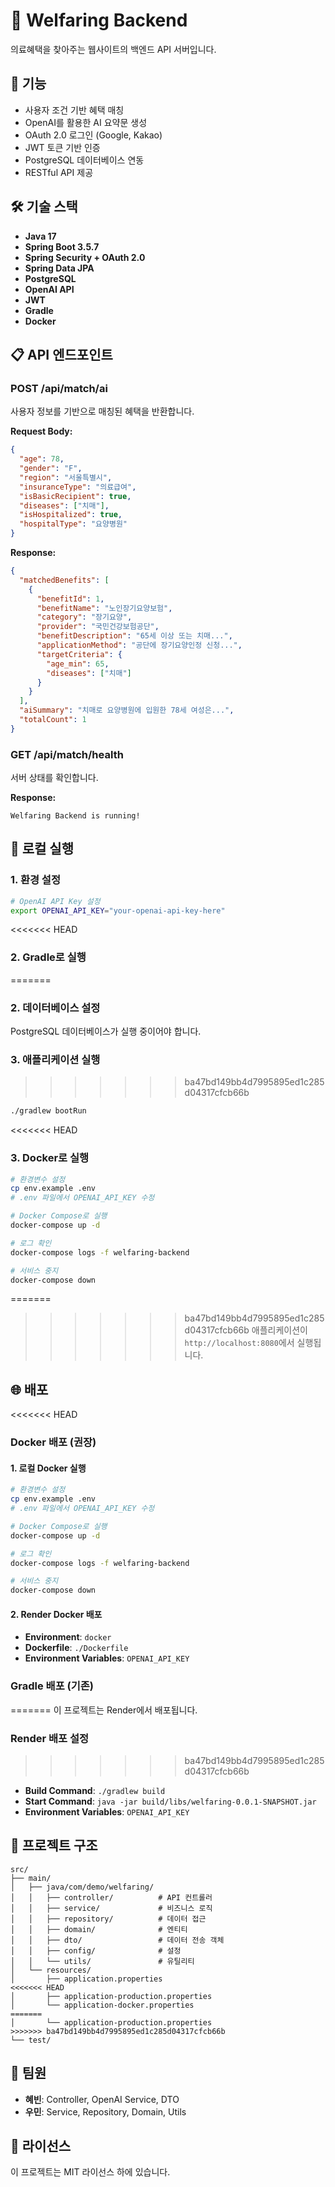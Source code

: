 # 🏥 Welfaring Backend

의료혜택을 찾아주는 웹사이트의 백엔드 API 서버입니다.

## 🚀 기능

- 사용자 조건 기반 혜택 매칭
- OpenAI를 활용한 AI 요약문 생성
- OAuth 2.0 로그인 (Google, Kakao)
- JWT 토큰 기반 인증
- PostgreSQL 데이터베이스 연동
- RESTful API 제공

## 🛠️ 기술 스택

- **Java 17**
- **Spring Boot 3.5.7**
- **Spring Security + OAuth 2.0**
- **Spring Data JPA**
- **PostgreSQL**
- **OpenAI API**
- **JWT**
- **Gradle**
- **Docker**

## 📋 API 엔드포인트

### POST /api/match/ai
사용자 정보를 기반으로 매칭된 혜택을 반환합니다.

**Request Body:**
```json
{
  "age": 78,
  "gender": "F",
  "region": "서울특별시",
  "insuranceType": "의료급여",
  "isBasicRecipient": true,
  "diseases": ["치매"],
  "isHospitalized": true,
  "hospitalType": "요양병원"
}
```

**Response:**
```json
{
  "matchedBenefits": [
    {
      "benefitId": 1,
      "benefitName": "노인장기요양보험",
      "category": "장기요양",
      "provider": "국민건강보험공단",
      "benefitDescription": "65세 이상 또는 치매...",
      "applicationMethod": "공단에 장기요양인정 신청...",
      "targetCriteria": {
        "age_min": 65,
        "diseases": ["치매"]
      }
    }
  ],
  "aiSummary": "치매로 요양병원에 입원한 78세 여성은...",
  "totalCount": 1
}
```

### GET /api/match/health
서버 상태를 확인합니다.

**Response:**
```
Welfaring Backend is running!
```

## 🚀 로컬 실행

### 1. 환경 설정
```bash
# OpenAI API Key 설정
export OPENAI_API_KEY="your-openai-api-key-here"
```

<<<<<<< HEAD
### 2. Gradle로 실행
=======
### 2. 데이터베이스 설정
PostgreSQL 데이터베이스가 실행 중이어야 합니다.

### 3. 애플리케이션 실행
>>>>>>> ba47bd149bb4d7995895ed1c285d04317cfcb66b
```bash
./gradlew bootRun
```

<<<<<<< HEAD
### 3. Docker로 실행
```bash
# 환경변수 설정
cp env.example .env
# .env 파일에서 OPENAI_API_KEY 수정

# Docker Compose로 실행
docker-compose up -d

# 로그 확인
docker-compose logs -f welfaring-backend

# 서비스 중지
docker-compose down
```

=======
>>>>>>> ba47bd149bb4d7995895ed1c285d04317cfcb66b
애플리케이션이 `http://localhost:8080`에서 실행됩니다.

## 🌐 배포

<<<<<<< HEAD
### Docker 배포 (권장)

#### 1. 로컬 Docker 실행
```bash
# 환경변수 설정
cp env.example .env
# .env 파일에서 OPENAI_API_KEY 수정

# Docker Compose로 실행
docker-compose up -d

# 로그 확인
docker-compose logs -f welfaring-backend

# 서비스 중지
docker-compose down
```

#### 2. Render Docker 배포
- **Environment**: `docker`
- **Dockerfile**: `./Dockerfile`
- **Environment Variables**: `OPENAI_API_KEY`

### Gradle 배포 (기존)
=======
이 프로젝트는 Render에서 배포됩니다.

### Render 배포 설정
>>>>>>> ba47bd149bb4d7995895ed1c285d04317cfcb66b
- **Build Command**: `./gradlew build`
- **Start Command**: `java -jar build/libs/welfaring-0.0.1-SNAPSHOT.jar`
- **Environment Variables**: `OPENAI_API_KEY`

## 📁 프로젝트 구조

```
src/
├── main/
│   ├── java/com/demo/welfaring/
│   │   ├── controller/          # API 컨트롤러
│   │   ├── service/             # 비즈니스 로직
│   │   ├── repository/          # 데이터 접근
│   │   ├── domain/              # 엔티티
│   │   ├── dto/                 # 데이터 전송 객체
│   │   ├── config/              # 설정
│   │   └── utils/               # 유틸리티
│   └── resources/
│       ├── application.properties
<<<<<<< HEAD
│       ├── application-production.properties
│       └── application-docker.properties
=======
│       └── application-production.properties
>>>>>>> ba47bd149bb4d7995895ed1c285d04317cfcb66b
└── test/
```

## 👥 팀원

- **혜빈**: Controller, OpenAI Service, DTO
- **우민**: Service, Repository, Domain, Utils

## 📄 라이선스

이 프로젝트는 MIT 라이선스 하에 있습니다.
